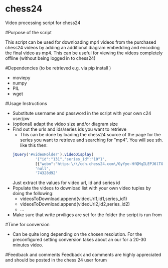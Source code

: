 # chess24
Video processing script for chess24

#Purpose of the script

This script can be used for downloading mp4 videos from the purchased chess24 videos by adding an additional diagram embedding and encoding the final video as mp4. This can be useful for viewing the videos completely offline (without being logged in to chess24)

#Dependencies (to be retrieved e.g. via pip install <package>)
* moviepy
* numpy
* PIL
* wget

#Usage Instructions
* Substitute username and password in the script with your own c24 user/pw
* (optional) adapt the video size and/or diagram size
* Find out the urls and ids/series ids you want to retrieve
  * This can be done by loading the chess24 source of the page for the series you want to retrieve and searching for "mp4". You will see sth. like this then:
  ```javascript
  jQuery('#videoHolder').videoDisplay(
			'{"id":"131","series_id":"10"}',
			[{"webm":"https:\/\/cdn.chess24.com\/GyYye-HfQMqILEPJ6lTXHg\/webm\/full\/GI_7_Bc4_P1_Eng.webm","mp4":"https:\/\/cdn.chess24.com\/GyYye-HfQMqILEPJ6lTXHg\/mp4\/full\/GI_7_Bc4_P1_Eng.mp4"}],
			'null',
			'74328d92' 
   ````
   Just extract the values for video url, id and series id 
* Populate the videos to download list with your own video tuples by doing the following:
  * videosToDownload.append(videoUrl1,id1,series_id1)
  * videosToDownload.append(videoUrl2,id2,series_id2)
  * ...
* Make sure that write prviliges are set for the folder the script is run from

#Time for conversion
* Can be quite long depending on the chosen resolution. For the preconfigured setting conversion takes about an our for a 20-30 minutes video.

#Feedback and comments
Feedback and comments are highly appreciated and should be posted in the chess 24 user forum

